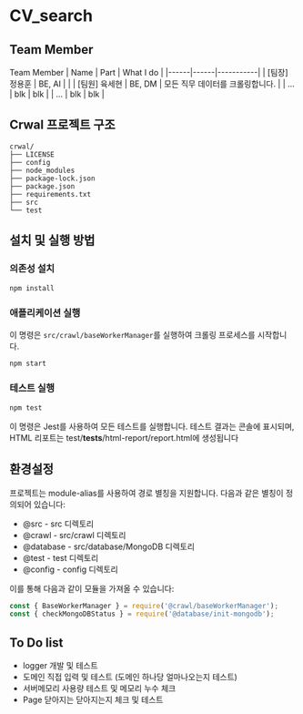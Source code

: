 
# CV_search

## Team Member

Team Member
| Name | Part | What I do |
|------|------|-----------|
| [팀장] 정용훈 | BE, AI | |
| [팀원] 육세현 | BE, DM | 모든 직무 데이터를 크롤링합니다. |
| ... | blk | blk |
| ... | blk | blk |


## Crwal 프로젝트 구조
```
crwal/
├── LICENSE
├── config
├── node_modules
├── package-lock.json
├── package.json
├── requirements.txt
├── src
└── test

```



## 설치 및 실행 방법

### 의존성 설치

```bash
npm install

```


### 애플리케이션 실행
이 명령은 `src/crawl/baseWorkerManager`를 실행하여 크롤링 프로세스를 시작합니다.

```bash
npm start

```

### 테스트 실행

```bash
npm test

```
이 명령은 Jest를 사용하여 모든 테스트를 실행합니다. 테스트 결과는 콘솔에 표시되며, HTML 리포트는 test/__tests__/html-report/report.html에 생성됩니다


## 환경설정

프로젝트는 module-alias를 사용하여 경로 별칭을 지원합니다. 다음과 같은 별칭이 정의되어 있습니다:

- @src - src 디렉토리
- @crawl - src/crawl 디렉토리
- @database - src/database/MongoDB 디렉토리
- @test - test 디렉토리
- @config - config 디렉토리

이를 통해 다음과 같이 모듈을 가져올 수 있습니다:

```js
const { BaseWorkerManager } = require('@crawl/baseWorkerManager');
const { checkMongoDBStatus } = require('@database/init-mongodb');
```

## To Do list

- logger 개발 및 테스트
- 도메인 직접 입력 및 테스트 (도메인 하나당 얼마나오는지 테스트)
- 서버메모리 사용량 테스트 및 메모리 누수 체크
- Page 닫아지는 닫아지는지 체크 및 테스트
